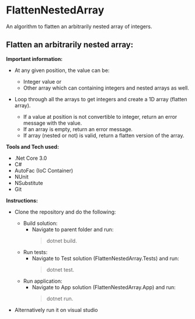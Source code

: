 # FlattenNestedArray

An algorithm to flatten an arbitrarily nested array of integers.

## Flatten an arbitrarily nested array:

**Important information:**

- At any given position, the value can be:

  - Integer value or
  - Other array which can containing integers and nested arrays as well.

- Loop through all the arrays to get integers and create a 1D array (flatten array).
  - If a value at position is not convertible to integer, return an error message with the value.
  - If an array is empty, return an error message.
  - If array (nested or not) is valid, return a flatten version of the array.

**Tools and Tech used:**

- .Net Core 3.0
- C#
- AutoFac (IoC Container)
- NUnit
- NSubstitute
- Git

**Instructions:**

- Clone the repository and do the following:

  - Build solution:
    - Navigate to parent folder and run:
      > dotnet build.
  - Run tests:
    - Navigate to Test solution (FlattenNestedArray.Tests) and run:
      > dotnet test.
  - Run application:
    - Navigate to App solution (FlattenNestedArray.App) and run:
      > dotnet run.

- Alternatively run it on visual studio
